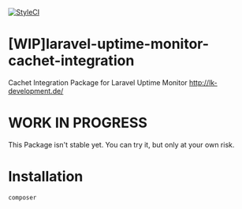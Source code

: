 [![StyleCI](https://styleci.io/repos/74772155/shield?branch=master)](https://styleci.io/repos/74772155)
# [WIP]laravel-uptime-monitor-cachet-integration
Cachet Integration Package for Laravel Uptime Monitor http://lk-development.de/ 

# WORK IN PROGRESS
This Package isn't stable yet. You can try it, but only at your own risk.

# Installation
```bash
composer
```